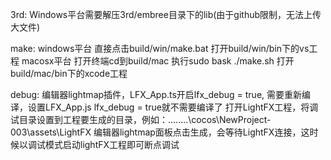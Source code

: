 3rd:
	Windows平台需要解压3rd/embree目录下的lib(由于github限制，无法上传大文件)
	
make: 
	windows平台
		直接点击build/win/make.bat
		打开build/win/bin下的vs工程
	macosx平台
		打开终端cd到build/mac
		执行sudo bask ./make.sh
		打开build/mac/bin下的xcode工程
	
debug:
	编辑器lightmap插件，LFX_App.ts开启lfx_debug = true, 需要重新编译，设置LFX_App.js lfx_debug = true就不需要编译了
	打开LightFX工程，将调试目录设置到工程要生成的目录，例如：..\..\..\..\cocos\NewProject-003\assets\LightFX
	编辑器lightmap面板点击生成，会等待LightFX连接，这时候以调试模式启动lightFX工程即可断点调试

